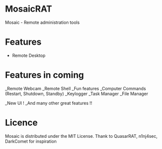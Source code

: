 # MosaicRAT

Mosaic - Remote administration tools

# Features

* Remote Desktop

# Features in coming

_Remote Webcam
_Remote Shell
_Fun features
_Computer Commands (Restart, Shutdown, Standby)
_Keylogger
_Task Manager
_File Manager

_New UI !
_And many other great features !!

# Licence

Mosaic is distributed under the MIT License. Thank to QuasarRAT, n1nj4sec, DarkComet for inspiration 
